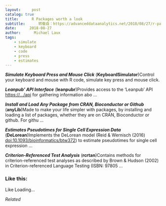```yaml
---
layout:     post
catalog: true
title:      R Packages worth a look
subtitle:      转载自：https://advanceddataanalytics.net/2018/08/27/r-packages-worth-a-look-1255/
date:      2018-08-27
author:      Michael Laux
tags:
    - simulate
    - keyboard
    - code
    - press
    - estimates
---
```


***Simulate Keyboard Press and Mouse Click*** (**KeyboardSimulator**)Control your keyboard and mouse with R code, simulate key press and mouse click.

***Leanpub’ API Interface*** (**leanpubr**)Provides access to the ‘Leanpub’ API <https://…/api> for gathering information abo …

***Install and Load Any Package from CRAN, Bioconductor or Github*** (**anyLib**)Made to make your life simpler with packages, by installing and loading a list of packages, whether they are on CRAN, Bioconductor or github. For githu …

***Estimates Pseudotimes for Single Cell Expression Data*** (**DeLorean**)Implements the DeLorean model (Reid & Wernisch (2016) <doi:10.1093/bioinformatics/btw372>) to estimate pseudotimes for single cell expression …

***Criterion-Referenced Test Analysis*** (**rcrtan**)Contains methods for criterion-referenced test analyses as described by Brown & Hudson (2002) in Criterion-referenced Language Testing (ISBN: 97805 …





### Like this:

Like Loading...


*Related*

